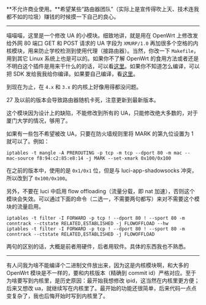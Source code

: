 **不允许商业使用。**希望某些“路由器团队”（实际上是宣传得吹上天、技术连我都不如的垃圾）赚钱的时候摸一下自己的良心。

---

喵喵喵，这里是一个修改 UA 的小模块。细致地讲，就是用在 OpenWrt 上修改发给外网 80 端口 GET 和 POST 请求的 UA 字段为 `XMURP/1.0` 再加很多个空格的内核模块，用来防止学校检测到使用代理（接路由器）。当然，你改一下 `Makefile`，用到其它 Linux 系统上也是可以的。如果你不了解 OpenWrt 的食用方法或者还是不明白这个插件是用来干什么的的话，可以看[这里](https://catalog.chn.moe/文章/教程/OpenWrt/在厦大宿舍安装路由器.html)。如果你不知道怎么编译，可以把 SDK 发给我我给你编译。如果要自己编译，看[这里](compile.md)。

到现在为止，在 `4.x` 和 `3.x` 的内核上好像用得都没问题。

27 及以前的版本会导致路由器随机卡死，注意更新到最新版本。

这个模块因为设计上的缺陷，不能修改到所有的 UA，只能修改绝大多数的，对于厦门大学的情况，够用了。

如果有一些包不希望被改 UA，只要在防火墙规则里将 MARK 的第九位设置为 1 就可以了。例如：

```
iptables -t mangle -A PREROUTING -p tcp -m tcp --dport 80 -m mac --mac-source f8:94:c2:85:e8:14 -j MARK --set-xmark 0x100/0x100
```

在之前的版本中，使用的是 `0x1/0x1` 位，但是与 luci-app-shadowsocks 冲突，所以改到了 `0x100/0x100`。

另外，不要在 luci 中启用 flow offloading（流量分载，即 nat 加速），否则这个模块会失效。可以通过下面的命令（二选一，不需要两句都写）来对不需要这个模块的流量启用。

```
iptables -t filter -I FORWARD -p tcp ! --dport 80 ! --sport 80 -m conntrack --ctstate RELATED,ESTABLISHED -j FLOWOFFLOAD --hw
iptables -t filter -I FORWARD -p tcp ! --dport 80 ! --sport 80 -m conntrack --ctstate RELATED,ESTABLISHED -j FLOWOFFLOAD
```

两句的区别的话，大概是前者用硬件，后者用软件。具体的东西我也不熟悉。

---

有人问我为啥不能编译个二进制文件放出来，因为这是内核模块啊，和大多的 OpenWrt 模块是不一样的，要和内核版本（精确到 commit id）严格对应。至于为啥要写到内核里，是历史原因：最开始我想修改 ipid，这当然在内核里更方便；后来又想改 ua，就继续写在内核里了。最开始的功能还很简单，后来代码一点点变复杂了，我也后悔开始时写到内核里了。